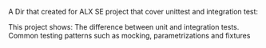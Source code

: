 A Dir that created for ALX SE project that cover unittest and integration test:

This project shows:
The difference between unit and integration tests.
Common testing patterns such as mocking, parametrizations and fixtures

